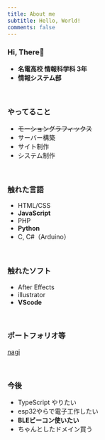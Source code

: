 ```yaml
---
title: About me
subtitle: Hello, World!
comments: false
---
```


### Hi, There👋

- **名電高校 情報科学科 3年**
- **情報システム部**

<br>

### やってること
- ~~モーショングラフィックス~~
- サーバー構築
- サイト制作
- システム制作

<br>

### 触れた言語
- HTML/CSS
- **JavaScript**
- PHP
- **Python**
- C, C#（Arduino）

<br>

### 触れたソフト
- After Effects
- illustrator
- **VScode**

<br>

### ポートフォリオ等
[nagi](nagi65536.ddns.net)

<br>

### 今後
- TypeScript やりたい
- esp32やらで電子工作したい
- **BLEビーコン使いたい**
- ちゃんとしたドメイン買う
